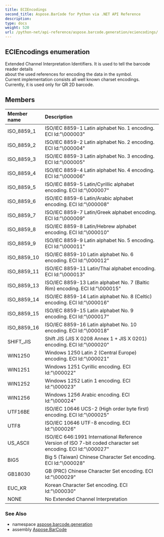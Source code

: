 ```yaml
---
title: ECIEncodings
second_title: Aspose.BarCode for Python via .NET API Reference
description: 
type: docs
weight: 520
url: /python-net/api-reference/aspose.barcode.generation/eciencodings/
---
```


## ECIEncodings enumeration

Extended Channel Interpretation Identifiers. It is used to tell the barcode reader details <br/>            about the used references for encoding the data in the symbol.<br/>            Current implementation consists all well known charset encodings.<br/>            Currently, it is used only for QR 2D barcode.

## Members
| Member name | Description |
| :- | :- |
|ISO_8859_1|ISO/IEC 8859-1 Latin alphabet No. 1 encoding. ECI Id:"\000003"|
|ISO_8859_2|ISO/IEC 8859-2 Latin alphabet No. 2 encoding. ECI Id:"\000004"|
|ISO_8859_3|ISO/IEC 8859-3 Latin alphabet No. 3 encoding. ECI Id:"\000005"|
|ISO_8859_4|ISO/IEC 8859-4 Latin alphabet No. 4 encoding. ECI Id:"\000006"|
|ISO_8859_5|ISO/IEC 8859-5 Latin/Cyrillic alphabet encoding. ECI Id:"\000007"|
|ISO_8859_6|ISO/IEC 8859-6 Latin/Arabic alphabet encoding. ECI Id:"\000008"|
|ISO_8859_7|ISO/IEC 8859-7 Latin/Greek alphabet encoding. ECI Id:"\000009"|
|ISO_8859_8|ISO/IEC 8859-8 Latin/Hebrew alphabet encoding. ECI Id:"\000010"|
|ISO_8859_9|ISO/IEC 8859-9 Latin alphabet No. 5 encoding. ECI Id:"\000011"|
|ISO_8859_10|ISO/IEC 8859-10 Latin alphabet No. 6 encoding. ECI Id:"\000012"|
|ISO_8859_11|ISO/IEC 8859-11 Latin/Thai alphabet encoding. ECI Id:"\000013"|
|ISO_8859_13|ISO/IEC 8859-13 Latin alphabet No. 7 (Baltic Rim) encoding. ECI Id:"\000015"|
|ISO_8859_14|ISO/IEC 8859-14 Latin alphabet No. 8 (Celtic) encoding. ECI Id:"\000016"|
|ISO_8859_15|ISO/IEC 8859-15 Latin alphabet No. 9 encoding. ECI Id:"\000017"|
|ISO_8859_16|ISO/IEC 8859-16 Latin alphabet No. 10 encoding. ECI Id:"\000018"|
|SHIFT_JIS|Shift JIS (JIS X 0208 Annex 1 + JIS X 0201) encoding. ECI Id:"\000020"|
|WIN1250|Windows 1250 Latin 2 (Central Europe) encoding. ECI Id:"\000021"|
|WIN1251|Windows 1251 Cyrillic encoding. ECI Id:"\000022"|
|WIN1252|Windows 1252 Latin 1 encoding. ECI Id:"\000023"|
|WIN1256|Windows 1256 Arabic encoding. ECI Id:"\000024"|
|UTF16BE|ISO/IEC 10646 UCS-2 (High order byte first) encoding. ECI Id:"\000025"|
|UTF8|ISO/IEC 10646 UTF-8 encoding. ECI Id:"\000026"|
|US_ASCII|ISO/IEC 646:1991 International Reference Version of ISO 7-bit coded character set encoding. ECI Id:"\000027"|
|BIG5|Big 5 (Taiwan) Chinese Character Set encoding. ECI Id:"\000028"|
|GB18030|GB (PRC) Chinese Character Set encoding. ECI Id:"\000029"|
|EUC_KR|Korean Character Set encoding. ECI Id:"\000030"|
|NONE|No Extended Channel Interpretation|

### See Also

* namespace [aspose.barcode.generation](/barcode/python-net/api-reference/aspose.barcode.generation/)
* assembly [Aspose.BarCode](/barcode/python-net/api-reference/)

